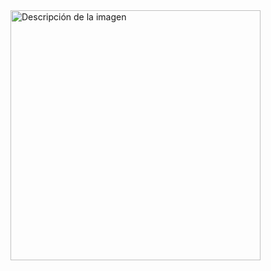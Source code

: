 <img src="https://github.com/JosselynVera/MachineLearning_Vera_Rostros/assets/151960853/82bede5d-0383-46da-9884-9c7ab6a50f65" alt="Descripción de la imagen" width="400">
